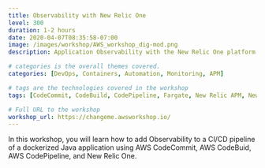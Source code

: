 ```yaml
---
title: Observability with New Relic One
level: 300
duration: 1-2 hours
date: 2020-04-07T08:35:58-07:00
image: /images/workshop/AWS_workshop_dig-mod.png
description: Application Observability with the New Relic One platform 

# categories is the overall themes covered. 
categories: [DevOps, Containers, Automation, Monitoring, APM]

# tags are the technologies covered in the workshop
tags: [CodeCommit, CodeBuild, CodePipeline, Fargate, New Relic APM, New Relic One Dashboards]

# Full URL to the workshop
workshop_url: https://changeme.awsworkshop.io/
---
```


In this workshop, you will learn how to add Observability to a CI/CD pipeline of a dockerized Java application using AWS CodeCommit, AWS CodeBuid, AWS CodePipeline, and New Relic One.